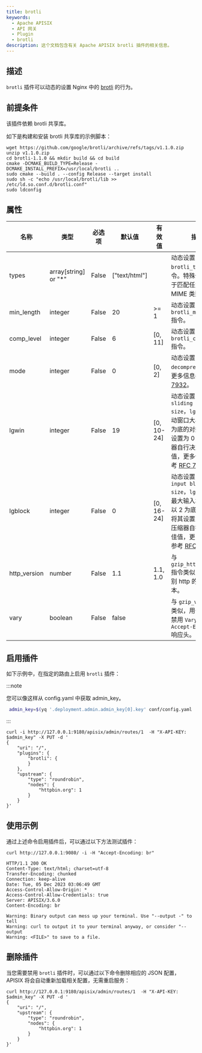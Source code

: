 ```yaml
---
title: brotli
keywords:
  - Apache APISIX
  - API 网关
  - Plugin
  - brotli
description: 这个文档包含有关 Apache APISIX brotli 插件的相关信息。
---
```


<!--
#
# Licensed to the Apache Software Foundation (ASF) under one or more
# contributor license agreements.  See the NOTICE file distributed with
# this work for additional information regarding copyright ownership.
# The ASF licenses this file to You under the Apache License, Version 2.0
# (the "License"); you may not use this file except in compliance with
# the License.  You may obtain a copy of the License at
#
#     http://www.apache.org/licenses/LICENSE-2.0
#
# Unless required by applicable law or agreed to in writing, software
# distributed under the License is distributed on an "AS IS" BASIS,
# WITHOUT WARRANTIES OR CONDITIONS OF ANY KIND, either express or implied.
# See the License for the specific language governing permissions and
# limitations under the License.
#
-->

## 描述

`brotli` 插件可以动态的设置 Nginx 中的 [brotli](https://github.com/google/ngx_brotli) 的行为。

## 前提条件

该插件依赖 brotli 共享库。

如下是构建和安装 brotli 共享库的示例脚本：

``` shell
wget https://github.com/google/brotli/archive/refs/tags/v1.1.0.zip
unzip v1.1.0.zip
cd brotli-1.1.0 && mkdir build && cd build
cmake -DCMAKE_BUILD_TYPE=Release -DCMAKE_INSTALL_PREFIX=/usr/local/brotli ..
sudo cmake --build . --config Release --target install
sudo sh -c "echo /usr/local/brotli/lib >> /etc/ld.so.conf.d/brotli.conf"
sudo ldconfig
```

## 属性

| 名称           | 类型                   | 必选项   | 默认值           | 有效值 | 描述                                                                                                                                         |
|--------------|----------------------|-------|---------------|--------------|--------------------------------------------------------------------------------------------------------------------------------------------|
| types        | array[string] or "*" | False | ["text/html"] |              | 动态设置 `brotli_types` 指令。特殊值 `"*"` 用于匹配任意的 MIME 类型。                                                                                          |
| min_length   | integer              | False | 20            | >= 1         | 动态设置 `brotli_min_length` 指令。                                                                                                               |
| comp_level   | integer              | False | 6             | [0, 11]      | 动态设置 `brotli_comp_level` 指令。                                                                                                               |
| mode         | integer              | False | 0             | [0, 2]       | 动态设置 `brotli decompress mode`，更多信息参考 [RFC 7932](https://tools.ietf.org/html/rfc7932)。                                                      |
| lgwin        | integer              | False | 19            | [0, 10-24]   | 动态设置 `brotli sliding window size`，`lgwin` 是滑动窗口大小的以 2 为底的对数，将其设置为 0 会让压缩器自行决定最佳值，更多信息请参考 [RFC 7932](https://tools.ietf.org/html/rfc7932)。  |
| lgblock      | integer              | False | 0             | [0, 16-24]   | 动态设置 `brotli input block size`，`lgblock` 是最大输入块大小的以 2 为底的对数，将其设置为 0 会让压缩器自行决定最佳值，更多信息请参考 [RFC 7932](https://tools.ietf.org/html/rfc7932)。	 |
| http_version | number               | False | 1.1           | 1.1, 1.0     | 与 `gzip_http_version` 指令类似，用于识别 http 的协议版本。                                                                                                |
| vary         | boolean              | False | false         |              | 与 `gzip_vary` 指令类似，用于启用或禁用 `Vary: Accept-Encoding` 响应头。                                                                                    |

## 启用插件

如下示例中，在指定的路由上启用 `brotli` 插件：

:::note

您可以像这样从 config.yaml 中获取 admin_key。

```bash
 admin_key=$(yq '.deployment.admin.admin_key[0].key' conf/config.yaml | sed 's/"//g')
```

:::

```shell
curl -i http://127.0.0.1:9180/apisix/admin/routes/1  -H "X-API-KEY: $admin_key" -X PUT -d '
{
    "uri": "/",
    "plugins": {
        "brotli": {
        }
    },
    "upstream": {
        "type": "roundrobin",
        "nodes": {
            "httpbin.org": 1
        }
    }
}'
```

## 使用示例

通过上述命令启用插件后，可以通过以下方法测试插件：

```shell
curl http://127.0.0.1:9080/ -i -H "Accept-Encoding: br"
```

```
HTTP/1.1 200 OK
Content-Type: text/html; charset=utf-8
Transfer-Encoding: chunked
Connection: keep-alive
Date: Tue, 05 Dec 2023 03:06:49 GMT
Access-Control-Allow-Origin: *
Access-Control-Allow-Credentials: true
Server: APISIX/3.6.0
Content-Encoding: br

Warning: Binary output can mess up your terminal. Use "--output -" to tell
Warning: curl to output it to your terminal anyway, or consider "--output
Warning: <FILE>" to save to a file.
```

## 删除插件

当您需要禁用 `brotli` 插件时，可以通过以下命令删除相应的 JSON 配置，APISIX 将会自动重新加载相关配置，无需重启服务：

```shell
curl http://127.0.0.1:9180/apisix/admin/routes/1  -H "X-API-KEY: $admin_key" -X PUT -d '
{
    "uri": "/",
    "upstream": {
        "type": "roundrobin",
        "nodes": {
            "httpbin.org": 1
        }
    }
}'
```
